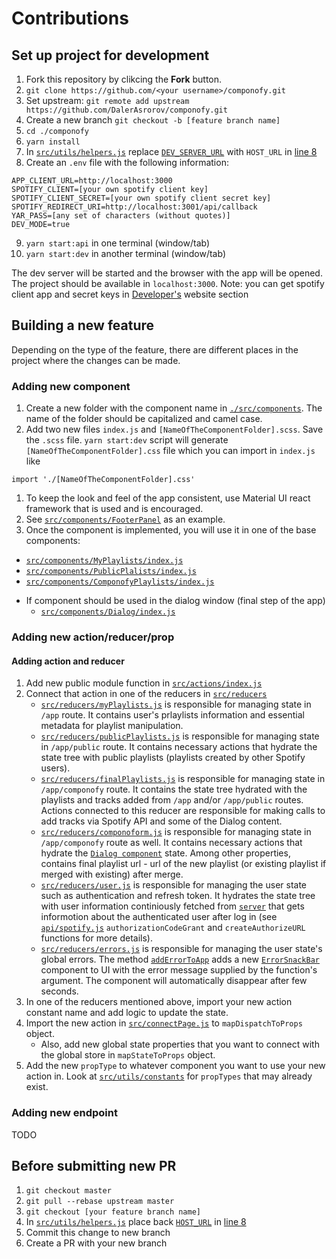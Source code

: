 # Contributions

## Set up project for development

1. Fork this repository by clikcing the **Fork** button.
1. `git clone https://github.com/<your username>/componofy.git`
1. Set upstream: `git remote add upstream https://github.com/DalerAsrorov/componofy.git`
1. Create a new branch `git checkout -b [feature branch name]`
1. `cd ./componofy`
1. `yarn install`
1. In [`src/utils/helpers.js`](src/utils/helpers.js) replace
   [`DEV_SERVER_URL`](src/utils/helpers.js#L5) with `HOST_URL` in [line 8](src/utils/helpers.js#L8)
1. Create an `.env` file with the following information:

```
APP_CLIENT_URL=http://localhost:3000
SPOTIFY_CLIENT=[your own spotify client key]
SPOTIFY_CLIENT_SECRET=[your own spotify client secret key]
SPOTIFY_REDIRECT_URI=http://localhost:3001/api/callback
YAR_PASS=[any set of characters (without quotes)]
DEV_MODE=true
```

9. `yarn start:api` in one terminal (window/tab)
1. `yarn start:dev` in another terminal (window/tab)

The dev server will be started and the browser with the app will be opened.
The project should be available in `localhost:3000`.
Note: you can get spotify client app and secret keys in
[Developer's](https://developer.spotify.com/) website section

## Building a new feature

Depending on the type of the feature, there are different places in the project where the changes can be made.

### Adding new component

1. Create a new folder with the component name in [`./src/components`](src/components).
   The name of the folder should be capitalized and camel case.
1. Add two new files `index.js` and `[NameOfTheComponentFolder].scss`.
   Save the `.scss` file. `yarn start:dev` script will generate `[NameOfTheComponentFolder].css` file which you can
   import in `index.js` like

```
import './[NameOfTheComponentFolder].css'
```

1. To keep the look and feel of the app consistent, use Material UI react framework
   that is used and is encouraged.
1. See [`src/components/FooterPanel`](src/components/FooterPanel) as an example.
1. Once the component is implemented, you will use it in one of the base components:

* [`src/components/MyPlaylists/index.js`](src/components/MyPlaylists/index.js)
* [`src/components/PublicPlalists/index.js`](src/components/PublicPlaylists/index.js)
* [`src/components/ComponofyPlaylists/index.js`](src/components/ComponofyPlaylists/index.js)

- If component should be used in the dialog window (final step of the app)
  * [`src/components/Dialog/index.js`](src/components/Dialog/index.js)

### Adding new action/reducer/prop

#### Adding action and reducer

1. Add new public module function in [`src/actions/index.js`](src/actions/index.js)
2. Connect that action in one of the reducers in [`src/reducers`](src/reducers)
   * [`src/reducers/myPlaylists.js`](src/reducers/myPlaylists.js) is
     responsible for managing state in `/app` route. It contains user's prlaylists information
     and essential metadata for playlist manipulation.
   * [`src/reducers/publicPlaylists.js`](src/reducers/publicPlaylists.js) is
     responsible for managing state in `/app/public` route. It contains necessary actions that hydrate the
     state tree with public playlists (playlists created by other Spotify users).
   * [`src/reducers/finalPlaylists.js`](src/reducers/finalPlaylists.js) is
     responsible for managing state in `/app/componofy` route. It contains the state tree hydrated with
     the playlists and tracks added from `/app` and/or `/app/public` routes. Actions connected to this reducer
     are responsible for making calls to add tracks via Spotify API and some of the Dialog content.
   * [`src/reducers/componoform.js`](src/reducers/componoform.js) is
     responsible for managing state in `/app/componofy` route as well. It contains necessary actions that hydrate
     the [`Dialog component`](src/components/Dialog/index.js) state. Among other properties, contains final playlist url -
     url of the new playlist (or existing playlist if merged with existing) after merge.
   * [`src/reducers/user.js`](src/reducers/user.js) is
     responsible for managing the user state such as authentication and refresh token. It hydrates the state tree with
     user information continiously fetched from [`server`](server.js) that gets informotion about the authenticated user
     after log in (see [`api/spotify.js`](api/spotify.js) `authorizationCodeGrant` and `createAuthorizeURL` functions for more details).
   * [`src/reducers/errors.js`](src/reducers/errors.js) is
     responsible for managing the user state's global errors. The method [`addErrorToApp`](src/actions/index.js#L20) adds a new [`ErrorSnackBar`](src/components/ErrorSnackBar/index.js) component to UI
     with the error message supplied by the function's argument. The component will automatically disappear after few seconds.
3. In one of the reducers mentioned above, import your new action constant name and add logic to update the state.
4. Import the new action in [`src/connectPage.js`](src/connectPage.js) to `mapDispatchToProps` object.
   * Also, add new global state properties that you want to connect with the global store in `mapStateToProps` object.
5. Add the new `propType` to whatever component you want to use your new action in. Look at [`src/utils/constants`](src/utils/constants.js) for `propTypes` that
   may already exist.

### Adding new endpoint

TODO

## Before submitting new PR

1. `git checkout master`
1. `git pull --rebase upstream master`
1. `git checkout [your feature branch name]`
1. In [`src/utils/helpers.js`](src/utils/helpers.js#L5) place back
   [`HOST_URL`](src/utils/helpers.js#L3) in [line 8](src/utils/helpers.js#L8)
1. Commit this change to new branch
1. Create a PR with your new branch
